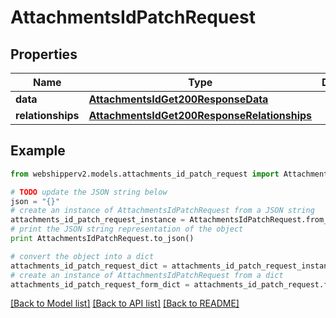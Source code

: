 # AttachmentsIdPatchRequest


## Properties
Name | Type | Description | Notes
------------ | ------------- | ------------- | -------------
**data** | [**AttachmentsIdGet200ResponseData**](AttachmentsIdGet200ResponseData.md) |  | [optional] 
**relationships** | [**AttachmentsIdGet200ResponseRelationships**](AttachmentsIdGet200ResponseRelationships.md) |  | [optional] 

## Example

```python
from webshipperv2.models.attachments_id_patch_request import AttachmentsIdPatchRequest

# TODO update the JSON string below
json = "{}"
# create an instance of AttachmentsIdPatchRequest from a JSON string
attachments_id_patch_request_instance = AttachmentsIdPatchRequest.from_json(json)
# print the JSON string representation of the object
print AttachmentsIdPatchRequest.to_json()

# convert the object into a dict
attachments_id_patch_request_dict = attachments_id_patch_request_instance.to_dict()
# create an instance of AttachmentsIdPatchRequest from a dict
attachments_id_patch_request_form_dict = attachments_id_patch_request.from_dict(attachments_id_patch_request_dict)
```
[[Back to Model list]](../README.md#documentation-for-models) [[Back to API list]](../README.md#documentation-for-api-endpoints) [[Back to README]](../README.md)



